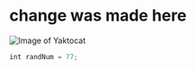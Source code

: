 # change was made here
![Image of Yaktocat](https://octodex.github.com/images/yaktocat.png)

```javascript
int randNum = 77;
```
